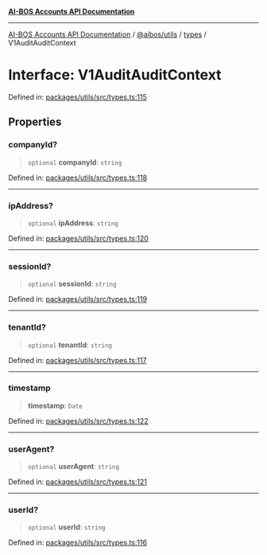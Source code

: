 [**AI-BOS Accounts API Documentation**](../../../../README.md)

***

[AI-BOS Accounts API Documentation](../../../../README.md) / [@aibos/utils](../../README.md) / [types](../README.md) / V1AuditAuditContext

# Interface: V1AuditAuditContext

Defined in: [packages/utils/src/types.ts:115](https://github.com/pohlai88/accounts/blob/48103fb36d28b2b9bfb33472b6de2f719773cde9/packages/utils/src/types.ts#L115)

## Properties

### companyId?

> `optional` **companyId**: `string`

Defined in: [packages/utils/src/types.ts:118](https://github.com/pohlai88/accounts/blob/48103fb36d28b2b9bfb33472b6de2f719773cde9/packages/utils/src/types.ts#L118)

***

### ipAddress?

> `optional` **ipAddress**: `string`

Defined in: [packages/utils/src/types.ts:120](https://github.com/pohlai88/accounts/blob/48103fb36d28b2b9bfb33472b6de2f719773cde9/packages/utils/src/types.ts#L120)

***

### sessionId?

> `optional` **sessionId**: `string`

Defined in: [packages/utils/src/types.ts:119](https://github.com/pohlai88/accounts/blob/48103fb36d28b2b9bfb33472b6de2f719773cde9/packages/utils/src/types.ts#L119)

***

### tenantId?

> `optional` **tenantId**: `string`

Defined in: [packages/utils/src/types.ts:117](https://github.com/pohlai88/accounts/blob/48103fb36d28b2b9bfb33472b6de2f719773cde9/packages/utils/src/types.ts#L117)

***

### timestamp

> **timestamp**: `Date`

Defined in: [packages/utils/src/types.ts:122](https://github.com/pohlai88/accounts/blob/48103fb36d28b2b9bfb33472b6de2f719773cde9/packages/utils/src/types.ts#L122)

***

### userAgent?

> `optional` **userAgent**: `string`

Defined in: [packages/utils/src/types.ts:121](https://github.com/pohlai88/accounts/blob/48103fb36d28b2b9bfb33472b6de2f719773cde9/packages/utils/src/types.ts#L121)

***

### userId?

> `optional` **userId**: `string`

Defined in: [packages/utils/src/types.ts:116](https://github.com/pohlai88/accounts/blob/48103fb36d28b2b9bfb33472b6de2f719773cde9/packages/utils/src/types.ts#L116)
